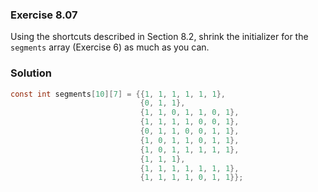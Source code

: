 ### Exercise 8.07
Using the shortcuts described in Section 8.2, shrink the initializer for the
`segments` array (Exercise 6) as much as you can.

### Solution

```c
const int segments[10][7] = {{1, 1, 1, 1, 1, 1},
                             {0, 1, 1},
                             {1, 1, 0, 1, 1, 0, 1},
                             {1, 1, 1, 1, 0, 0, 1},
                             {0, 1, 1, 0, 0, 1, 1},
                             {1, 0, 1, 1, 0, 1, 1},
                             {1, 0, 1, 1, 1, 1, 1},
                             {1, 1, 1},
                             {1, 1, 1, 1, 1, 1, 1},
                             {1, 1, 1, 1, 0, 1, 1}};
```
